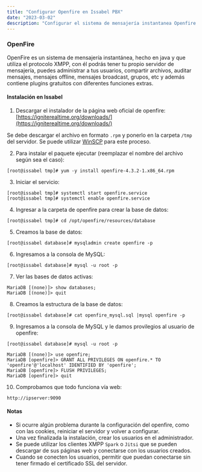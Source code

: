 ```yaml
---
title: "Configurar Openfire en Issabel PBX"
date: "2023-03-02"
description: "Configurar el sistema de mensajería instantanea Openfire en Issabel"
---
```


### OpenFire

OpenFire es un sistema de mensajería instantánea, hecho en java y que utiliza el protocolo XMPP, con él podrás tener tu propio servidor de mensajería, puedes administrar a tus usuarios, compartir archivos, auditar mensajes, mensajes offline, mensajes broadcast, grupos, etc y además contiene plugins gratuitos con diferentes funciones extras.

#### Instalación en Issabel

1. Descargar el instalador de la página web oficial de openfire:
[https://igniterealtime.org/downloads/](https://igniterealtime.org/downloads/)

Se debe descargar el archivo en formato `.rpm` y ponerlo en la carpeta `/tmp` del servidor. Se puede utilizar [WinSCP](https://winscp.net/eng/download.php) para este proceso.

2. Para instalar el paquete ejecutar (reemplazar el nombre del archivo según sea el caso):

```
[root@issabel tmp]# yum -y install openfire-4.3.2-1.x86_64.rpm
```

3. Iniciar el servicio:
```
[root@issabel tmp]# systemctl start openfire.service
[root@issabel tmp]# systemctl enable openfire.service
```

4. Ingresar a la carpeta de openfire para crear la base de datos:
```
[root@issabel tmp]# cd /opt/openfire/resources/database
```

5. Creamos la base de datos:
```
[root@issabel database]# mysqladmin create openfire -p
```

6. Ingresamos a la consola de MySQL:
```
[root@issabel database]# mysql -u root -p
```

7. Ver las bases de datos activas:
```
MariaDB [(none)]> show databases;
MariaDB [(none)]> quit
```

8. Creamos la estructura de la base de datos:
```
[root@issabel database]# cat openfire_mysql.sql |mysql openfire -p
```

9. Ingresamos a la consola de MySQL y le damos provilegios al usuario de openfire:
```
[root@issabel database]# mysql -u root -p

MariaDB [(none)]> use openfire;
MariaDB [openfire]> GRANT ALL PRIVILEGES ON openfire.* TO 'openfire'@'localhost' IDENTIFIED BY 'openfire';
MariaDB [openfire]> FLUSH PRIVILEGES;
MariaDB [openfire]> quit
```

10. Comprobamos que todo funciona vía web:
```
http://ipserver:9090
```

#### Notas
- Si ocurre algún problema durante la configuración del openfire, como con las cookies, reiniciar el servidor y volver a configurar.
- Una vez finalizada la instalación, crear los usuarios en el administrador.
- Se puede utilizar los clientes XMPP `Spark` o `Jitsi` que se pueden descargar de sus páginas web y conectarse con los usuarios creados.
- Cuando se conecten los usuarios, permitir que puedan conectarse sin tener firmado el certificado SSL del servidor.